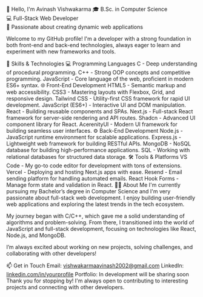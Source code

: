 👋 Hello, I'm Avinash Vishwakarma
🎓 B.Sc. in Computer Science <br> 💻 Full-Stack Web Developer <br> 🌟 Passionate about creating dynamic web applications

Welcome to my GitHub profile! I'm a developer with a strong foundation in both front-end and back-end technologies, always eager to learn and experiment with new frameworks and tools.

🚀 Skills & Technologies
💻 Programming Languages
C - Deep understanding of procedural programming.
C++ - Strong OOP concepts and competitive programming.
JavaScript - Core language of the web, proficient in modern ES6+ syntax.
🌐 Front-End Development
HTML5 - Semantic markup and web accessibility.
CSS3 - Mastering layouts with Flexbox, Grid, and responsive design.
Tailwind CSS - Utility-first CSS framework for rapid UI development.
JavaScript (ES6+) - Interactive UI and DOM manipulation.
React - Building reusable components and SPAs.
Next.js - Full-stack React framework for server-side rendering and API routes.
Shadcn - Advanced UI component library for React.
AcerenityUI - Modern UI framework for building seamless user interfaces.
⚙️ Back-End Development
Node.js - JavaScript runtime environment for scalable applications.
Express.js - Lightweight web framework for building RESTful APIs.
MongoDB - NoSQL database for building high-performance applications.
SQL - Working with relational databases for structured data storage.
🛠 Tools & Platforms
VS Code - My go-to code editor for development with tons of extensions.
Vercel - Deploying and hosting Next.js apps with ease.
Resend - Email sending platform for handling automated emails.
React Hook Forms - Manage form state and validation in React.
🧑‍💻 About Me
I'm currently pursuing my Bachelor’s degree in Computer Science and I'm very passionate about full-stack web development. I enjoy building user-friendly web applications and exploring the latest trends in the tech ecosystem.

My journey began with C/C++, which gave me a solid understanding of algorithms and problem-solving. From there, I transitioned into the world of JavaScript and full-stack development, focusing on technologies like React, Node.js, and MongoDB.

I’m always excited about working on new projects, solving challenges, and collaborating with other developers!

📫 Get in Touch
Email: vishwakarmaavinash2002@gmail.com
LinkedIn: [linkedin.com/in/yourprofile](https://www.linkedin.com/in/avinash-vishwakarma-679337241/)
Portfolio: In development will be sharing soon
Thank you for stopping by! I'm always open to contributing to interesting projects and connecting with other developers.


